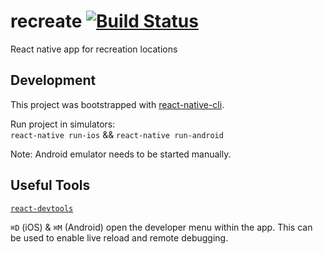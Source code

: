 # recreate [![Build Status](https://travis-ci.org/agrc/recreate.svg?branch=master)](https://travis-ci.org/agrc/recreate)
React native app for recreation locations

## Development
This project was bootstrapped with [react-native-cli](https://github.com/facebook/react-native).

Run project in simulators:  
`react-native run-ios` && `react-native run-android`

Note: Android emulator needs to be started manually.

## Useful Tools
[`react-devtools`](https://facebook.github.io/react-native/docs/debugging.html#react-developer-tools)

`⌘D` (iOS) & `⌘M` (Android) open the developer menu within the app. This can be used to enable live reload and remote debugging.
